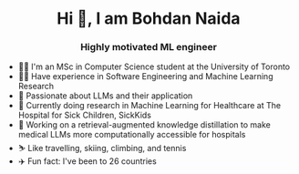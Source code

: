 <h1 align="center">Hi 👋, I am Bohdan Naida</h1>
<h3 align="center">Highly motivated ML engineer</h3>

- 🧑‍🎓 I'm an MSc in Computer Science student at the University of Toronto
- 🧑‍💻 Have experience in Software Engineering and Machine Learning Research
- 🤖 Passionate about LLMs and their application
- 🩻 Currently doing research in Machine Learning for Healthcare at The Hospital for Sick Children, SickKids
- 🏥 Working on a retrieval-augmented knowledge distillation to make medical LLMs more computationally accessible for hospitals
- :skier: Like travelling, skiing, climbing, and tennis
- :airplane: Fun fact: I've been to 26 countries
